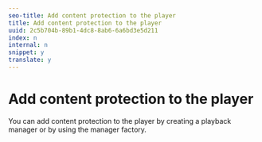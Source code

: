 ```yaml
---
seo-title: Add content protection to the player
title: Add content protection to the player
uuid: 2c5b704b-89b1-4dc8-8ab6-6a6bd3e5d211
index: n
internal: n
snippet: y
translate: y
---
```


# Add content protection to the player

You can add content protection to the player by creating a playback manager or by using the manager factory.
